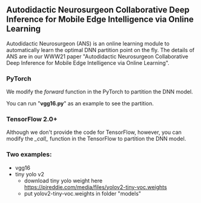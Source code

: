 ## Autodidactic Neurosurgeon Collaborative Deep Inference for Mobile Edge Intelligence via Online Learning
Autodidactic Neurosurgeon (ANS) is an online learning module to automatically learn the optimal DNN partition point on the fly. The details of ANS are in our WWW21 paper "Autodidactic Neurosurgeon Collaborative Deep Inference for Mobile Edge Intelligence via Online Learning".

### PyTorch
We modify the *forward* function in the PyTorch to partition the DNN model.

You can run "**vgg16.py**" as an example to see the partition.

### TensorFlow 2.0+
Although we don't provide the code for TensorFlow, however, you can modify the *\__call\__* function in the TensorFlow to partition the DNN model.

### Two examples:
- vgg16
- tiny yolo v2
  - download tiny yolo weight here https://pjreddie.com/media/files/yolov2-tiny-voc.weights
  - put yolov2-tiny-voc.weights in folder "models"
